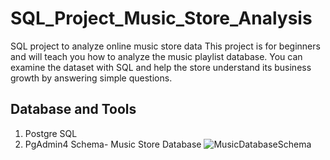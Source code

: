 # SQL_Project_Music_Store_Analysis

SQL project to analyze online music store data
This project is for beginners and will teach you how to analyze the music playlist database. You can examine the dataset with SQL and help the store understand its business growth by answering simple questions.

## Database and Tools
1. Postgre SQL
2. PgAdmin4
Schema- Music Store Database
![MusicDatabaseSchema](https://github.com/user-attachments/assets/67f0aa06-c2f1-4fc9-9718-ff221faf4082)



